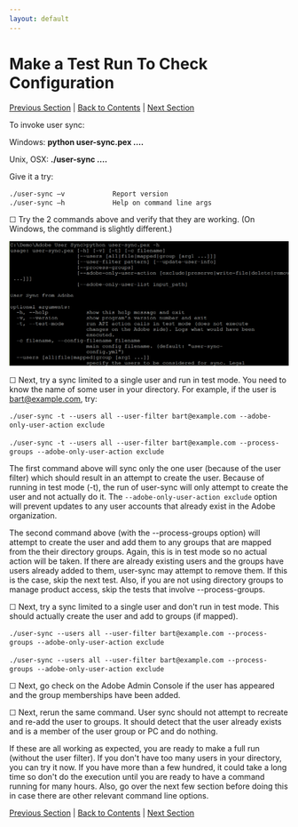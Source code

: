 ```yaml
---
layout: default
---
```


# Make a Test Run To Check Configuration

[Previous Section](setup_config_files.md) \| [Back to Contents](index.md) \| [Next Section](monitoring.md)

To invoke user sync:

Windows:      **python user-sync.pex ….**

Unix, OSX:     **./user-sync ….**


Give it a try:

	./user-sync –v            Report version
	./user-sync –h            Help on command line args

&#9744; Try the 2 commands above and verify that they are working. (On Windows, the command is slightly different.)


![img](images/test_run_screen.png)

&#9744; Next, try a sync limited to a single user and run in test mode.  You need to know the name of some user in your directory.  For example, if the user is bart@example.com, try:


	./user-sync -t --users all --user-filter bart@example.com --adobe-only-user-action exclude

	./user-sync -t --users all --user-filter bart@example.com --process-groups --adobe-only-user-action exclude

The first command above will sync only the one user (because of the user filter) which should result in an attempt to create the user.  Because of running in test mode (-t), the run of user-sync will only attempt to create the user and not actually do it.  The `--adobe-only-user-action exclude` option will prevent updates to any user accounts that already exist in the Adobe organization.

The second command above (with the --process-groups option) will attempt to create the user and add them to any groups that are mapped from the their directory groups.  Again, this is in test mode so no actual action will be taken.  If there are already existing users and the groups have users already added to them, user-sync may attempt to remove them.  If this is the case, skip the next test.  Also, if you are not using directory groups to manage product access, skip the tests that involve --process-groups.

&#9744; Next, try a sync limited to a single user and don't run in test mode.  This should actually create the user and add to groups (if mapped). 

	./user-sync --users all --user-filter bart@example.com --process-groups --adobe-only-user-action exclude

	./user-sync --users all --user-filter bart@example.com --process-groups --adobe-only-user-action exclude

&#9744; Next, go check on the Adobe Admin Console if the user has appeared and the group memberships have been added.

&#9744; Next, rerun the same command.  User sync should not attempt to recreate and re-add the user to groups.  It should detect that the user already exists and is a member of the user group or PC and do nothing.

If these are all working as expected, you are ready to make a full run (without the user filter).  If you don't have too many users in your directory, you can try it now.  If you have more than a few hundred, it could take a long time so don't do the execution until you are ready to have a command running for many hours.  Also, go over the next few section before doing this in case there are other relevant command  line options.




[Previous Section](setup_config_files.md) \| [Back to Contents](index.md) \| [Next Section](monitoring.md)

